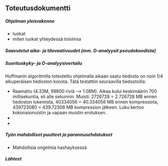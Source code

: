 ## Toteutusdokumentti

##### Ohjelman yleisrakenne
- luokat
- miten luokat yhteydessä toisiinsa

##### Saavutetut aika- ja tilavaativuudet (mm. O-analyysit pseudokoodista)

##### Suorituskyky- ja O-analyysivertailu
Huffmanin algoritmilla toteutettu ohjelmalla aikaan saatu tiedosto on noin 1/4 alkuperäisen tiedoston koosta. Tätä testattiin seuraavilla tiedostoilla:
- Raamattu (4.33M, 99800 riviä --> 1.08M). Aikaa kului keskimäärin 700 millisekuntia, eli alle sekunnin. Muisti: 2726728 = 2.726728 MB ennen tiedoston lukemista, 40334056 = 40.334056 MB ennen kompressiota, 439723080 = 439.72308 MB kompression jälkeen. Luku kertoo kokonaismuistin ja vapaan muistin erotuksen.
-
-

##### Työn mahdolliset puutteet ja parannusehdotukset
- Mahdollisia ongelmia hashayksessä

##### Lähteet
